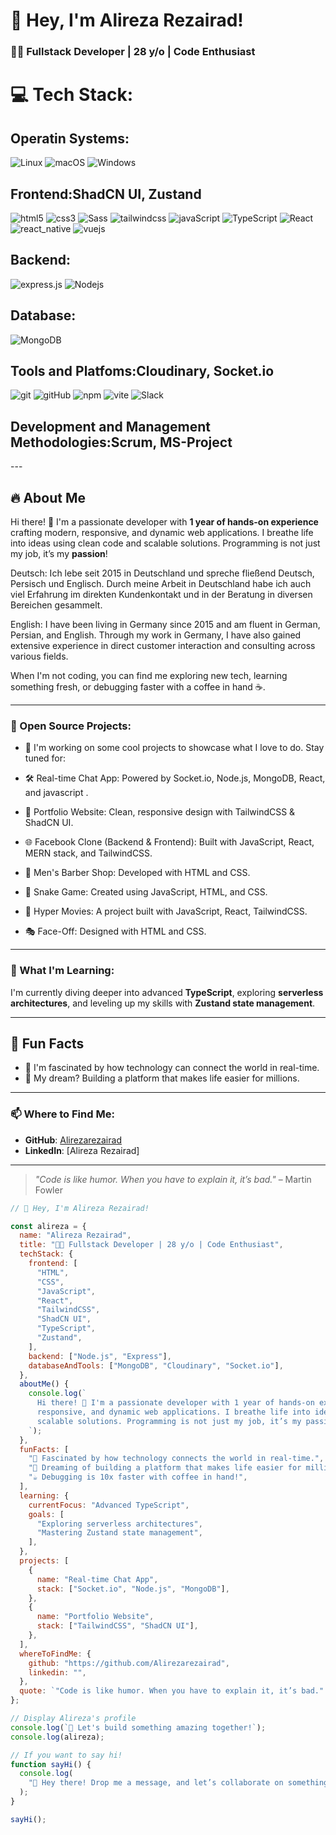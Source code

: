 # 🌟 Hey, I'm Alireza Rezairad! 

### 👨‍💻 Fullstack Developer | 28 y/o | Code Enthusiast  

<h1> 💻 Tech Stack: </h1>
 <h2>Operatin Systems: </h2>
  <p>
   <img alt="Linux" src="https://img.shields.io/badge/Linux-FCC624?style=for-the-badge&logo=linux&logoColor=black" />
   <img alt="macOS" src="https://img.shields.io/badge/mac%20os-000000?style=for-the-badge&logo=macos&logoColor=F0F0F0" />
   <img alt="Windows" src="https://img.shields.io/badge/Windows-0078D6?style=for-the-badge&logo=windows&logoColor=white" />
  </p>
<h2>Frontend:ShadCN UI, Zustand</h2>   
  <p>
     <img alt="html5" src="https://img.shields.io/badge/-HTML5-E34F26?style=flat-square&logo=html5&logoColor=white" />
     <img alt="css3" src="https://img.shields.io/badge/css3-%231572B6.svg?style=for-the-badge&logo=css3&logoColor=white" />
     <img alt="Sass" src="https://img.shields.io/badge/-Sass-CC6699?style=flat-square&logo=sass&logoColor=white" />
     <img alt="tailwindcss" src="https://img.shields.io/badge/tailwindcss-%2338B2AC.svg?style=for-the-badge&logo=tailwind-css&logoColor=white" />
     <img alt="javaScript" src="https://img.shields.io/badge/javascript-%23323330.svg?style=for-the-badge&logo=javascript&logoColor=%23F7DF1E" />
     <img alt="TypeScript" src="https://img.shields.io/badge/-TypeScript-007ACC?style=flat-square&logo=typescript&logoColor=white" />
     <img alt="React" src="https://img.shields.io/badge/-React-45b8d8?style=flat-square&logo=react&logoColor=white" />
     <img alt="react_native" src="https://img.shields.io/badge/react_native-%2320232a.svg?style=for-the-badge&logo=react&logoColor=%2361DAFB" />
     <img alt="vuejs" src="https://img.shields.io/badge/vuejs-%2335495e.svg?style=for-the-badge&logo=vuedotjs&logoColor=%234FC08D" />
  </p>
<h2>Backend:</h2> 
   <p>
      <img alt="express.js" src="https://img.shields.io/badge/express.js-%23404d59.svg?style=for-the-badge&logo=express&logoColor=%2361DAFB" />
      <img alt="Nodejs" src="https://img.shields.io/badge/-Nodejs-43853d?style=flat-square&logo=Node.js&logoColor=white" />
   </p>
<h2>Database:</h2> 
   <p>
       <img alt="MongoDB" src="https://img.shields.io/badge/-MongoDB-13aa52?style=flat-square&logo=mongodb&logoColor=white" />
   </p>
<h2>Tools and Platfoms:Cloudinary, Socket.io </h2>   
<p>
   <img alt="git" src="https://img.shields.io/badge/-Git-F05032?style=flat-square&logo=git&logoColor=white" />
   <img alt="gitHub" src="https://img.shields.io/badge/github-%23121011.svg?style=for-the-badge&logo=github&logoColor=white" />
   <img alt="npm" src="https://img.shields.io/badge/-NPM-CB3837?style=flat-square&logo=npm&logoColor=white" />
   <img alt="vite" src="https://img.shields.io/badge/vite-%23646CFF.svg?style=for-the-badge&logo=vite&logoColor=white" />
   <img alt="Slack" src="https://img.shields.io/badge/Slack-4A154B?style=for-the-badge&logo=slack&logoColor=white" />
</p>
<h2>Development and Management Methodologies:Scrum, MS-Project </h2> 
---  



## 🔥 About Me  
Hi there! 👋 I'm a passionate developer with **1 year of hands-on experience** crafting modern, responsive, and dynamic web applications. I breathe life into ideas using clean code and scalable solutions. Programming is not just my job, it’s my **passion**! 

Deutsch:
Ich lebe seit 2015 in Deutschland und spreche fließend Deutsch, Persisch und Englisch. Durch meine Arbeit in Deutschland habe ich auch viel Erfahrung im direkten Kundenkontakt und in der Beratung in diversen Bereichen gesammelt.

English:
I have been living in Germany since 2015 and am fluent in German, Persian, and English. Through my work in Germany, I have also gained extensive experience in direct customer interaction and consulting across various fields.

When I'm not coding, you can find me exploring new tech, learning something fresh, or debugging faster with a coffee in hand ☕.  

---  

### 📂 Open Source Projects:
- 🎁 I'm working on some cool projects to showcase what I love to do. Stay tuned for:

- 🛠 Real-time Chat App: Powered by Socket.io, Node.js, MongoDB, React, and javascript .
- 🚀 Portfolio Website: Clean, responsive design with TailwindCSS & ShadCN UI.
- 🌐 Facebook Clone (Backend & Frontend): Built with JavaScript, React, MERN stack, and TailwindCSS.
- 💈 Men's Barber Shop: Developed with HTML and CSS.
- 🐍 Snake Game: Created using JavaScript, HTML, and CSS.
- 🎥 Hyper Movies: A project built with JavaScript, React, TailwindCSS.
- 🎭 Face-Off: Designed with HTML and CSS.

---  

### 🌱 What I'm Learning:  
I'm currently diving deeper into advanced **TypeScript**, exploring **serverless architectures**, and leveling up my skills with **Zustand state management**.  

---  

## 📌 Fun Facts  
- 🌌 I'm fascinated by how technology can connect the world in real-time.  
- 🚀 My dream? Building a platform that makes life easier for millions.  

---  

### 📫 Where to Find Me:  
- **GitHub**: [Alirezarezairad](https://github.com/Alirezarezairad)  
- **LinkedIn**: [Alireza Rezairad]  

---

> _"Code is like humor. When you have to explain it, it’s bad."_ – Martin Fowler
```javascript  
// 🌟 Hey, I'm Alireza Rezairad!  

const alireza = {
  name: "Alireza Rezairad",
  title: "👨‍💻 Fullstack Developer | 28 y/o | Code Enthusiast",
  techStack: {
    frontend: [
      "HTML",
      "CSS",
      "JavaScript",
      "React",
      "TailwindCSS",
      "ShadCN UI",
      "TypeScript",
      "Zustand",
    ],
    backend: ["Node.js", "Express"],
    databaseAndTools: ["MongoDB", "Cloudinary", "Socket.io"],
  },
  aboutMe() {
    console.log(`
      Hi there! 👋 I'm a passionate developer with 1 year of hands-on experience crafting modern, 
      responsive, and dynamic web applications. I breathe life into ideas using clean code and 
      scalable solutions. Programming is not just my job, it’s my passion! 🚀
    `);
  },
  funFacts: [
    "🌌 Fascinated by how technology connects the world in real-time.",
    "🚀 Dreaming of building a platform that makes life easier for millions.",
    "☕ Debugging is 10x faster with coffee in hand!",
  ],
  learning: {
    currentFocus: "Advanced TypeScript",
    goals: [
      "Exploring serverless architectures",
      "Mastering Zustand state management",
    ],
  },
  projects: [
    {
      name: "Real-time Chat App",
      stack: ["Socket.io", "Node.js", "MongoDB"],
    },
    {
      name: "Portfolio Website",
      stack: ["TailwindCSS", "ShadCN UI"],
    },
  ],
  whereToFindMe: {
    github: "https://github.com/Alirezarezairad",
    linkedin: "",
  },
  quote: `"Code is like humor. When you have to explain it, it’s bad." – Martin Fowler`,
};

// Display Alireza's profile
console.log(`🌟 Let's build something amazing together!`);
console.log(alireza);

// If you want to say hi!
function sayHi() {
  console.log(
    "👋 Hey there! Drop me a message, and let’s collaborate on something awesome."
  );
}

sayHi();
```
